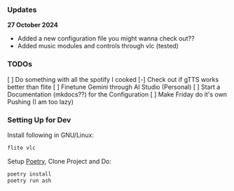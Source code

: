 ### Updates

**27 October 2024**
- Added a new configuration file you might wanna check out??
- Added music modules and controls through vlc (tested)

### TODOs

[ ] Do something with all the spotify I cooked
[-] Check out if gTTS works better than flite
[ ] Finetune Gemini through AI Studio (Personal)
[ ] Start a Documentation (mkdocs??) for the Configuration
[ ] Make Friday do it's own Pushing (I am too lazy)

### Setting Up for Dev

Install following in GNU/Linux:

```bash
flite vlc
```

Setup [Poetry](https://python-poetry.org/docs/), Clone Project and Do:

```bash
poetry install
poetry run ash
```
